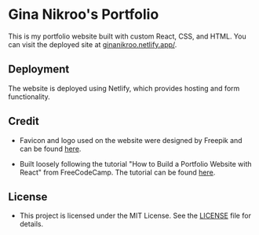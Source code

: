 # Gina Nikroo's Portfolio
This is my portfolio website built with custom React, CSS, and HTML. You can visit the deployed site at [ginanikroo.netlify.app/](https://ginanikroo.netlify.app/).

## Deployment

The website is deployed using Netlify, which provides hosting and form functionality. 

## Credit

- Favicon and logo used on the website were designed by Freepik and can be found [here](https://www.flaticon.com/free-icon/g_3524308).

- Built loosely following the tutorial "How to Build a Portfolio Website with React" from FreeCodeCamp. The tutorial can be found [here](https://www.freecodecamp.org/news/build-portfolio-website-react/).

## License

- This project is licensed under the MIT License. See the [LICENSE](LICENSE.txt) file for details.
